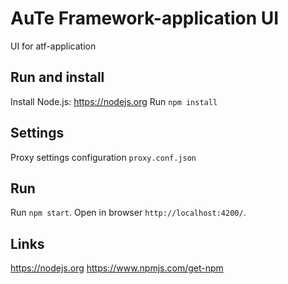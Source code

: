# AuTe Framework-application UI
UI for atf-application

## Run and install
Install Node.js: https://nodejs.org
Run `npm install`

## Settings
Proxy settings configuration `proxy.conf.json`

## Run
Run `npm start`. Open in browser `http://localhost:4200/`.

## Links
https://nodejs.org
https://www.npmjs.com/get-npm
